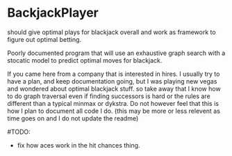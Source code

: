 # BackjackPlayer
should give optimal plays for blackjack overall and work as framework to figure out optimal betting. 


Poorly documented program that will use an exhaustive graph search with a stocatic model to predict 
optimal moves for blackjack.


If you came here from a company that is interested in hires. I usually try to have a plan, and keep documentation going, 
but I was playing new vegas and wondered about optimal blackjack stuff. so take away that I know how to do graph traversal 
even if finding successors is hard or the rules are different than a typical minmax or dykstra. Do not however feel that
this is how I plan to document all code I do. (this may be more or less relevent as time goes on and I do not update the
 readme)
 
 
 
 #TODO: 
 - fix how aces work in the hit chances thing. 